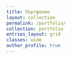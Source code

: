 ```yaml
---
title: Портфолио
layout: collection
permalink: /portfolio/
collection: portfolio
entries_layout: grid
classes: wide
author_profile: true
---
```

